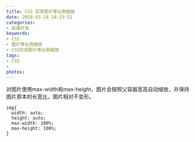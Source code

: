 ```yaml
---
title: CSS 实现图片等比例缩放
date: 2018-03-18 14:23:51
categories:
- 前端开发
keywords:
- CSS
- 图片等比例缩放
- CSS实现图片等比例缩放
tags:
- CSS
-
photos:
---
```


对图片使用max-width和max-height，图片会按照父容器宽高自动缩放，并保持图片原本的长宽比，图片相对不变形。

```
img{
  width: auto;
  height: auto;
  max-width: 100%;
  max-height: 100%;
}
```
